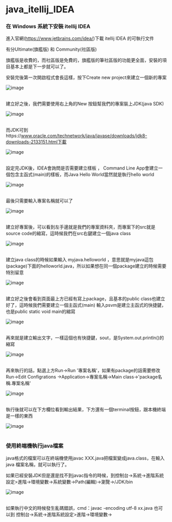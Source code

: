 # java_itellij_IDEA

### 在 Windows 系統下安裝 itellij IDEA 

進入官網(https://www.jetbrains.com/idea/)下載 itellij IDEA 的可執行文件

有分Ultimate(旗艦版) 和 Community(社區版)

旗艦版是收費的，而社區版是免費的，旗艦版的筆社區版的功能更全面，安裝的項目基本上都是下一步就可以了。

安裝完後第一次開啟程式會長這樣，按下Create new project來建立一個新的專案

![image](https://github.com/leoa12412a/java_itellij_IDEA/blob/master/1.PNG)</br></br>

建立好之後，我們需要使用右上角的New 按鈕幫我們的專案裝上JDK(java SDK)

![image](https://github.com/leoa12412a/java_itellij_IDEA/blob/master/2.PNG)</br></br>

而JDK可到https://www.oracle.com/technetwork/java/javase/downloads/jdk8-downloads-2133151.html下載

![image](https://github.com/leoa12412a/java_itellij_IDEA/blob/master/3.PNG)</br></br>

設定完JDK後，IDEA會詢問是否需要建立樣板 ， Command Line App會建立一個包含主函式(main)的樣板，而Java Hello World當然就是執行hello world

![image](https://github.com/leoa12412a/java_itellij_IDEA/blob/master/4.PNG)</br></br>

最後只需要輸入專案名稱就可以了

![image](https://github.com/leoa12412a/java_itellij_IDEA/blob/master/5.PNG)</br></br>

建立好專案後，可以看到左手邊就是我們的專案資料夾，而專案下的src就是source code的縮寫，這時候我們在src右鍵建立一個java class

![image](https://github.com/leoa12412a/java_itellij_IDEA/blob/master/6.png)</br></br>

建立java class的時候如果輸入 myjava.helloworld ，意思就是myjava這包(package)下面的helloworld.java，所以如果想在同一個package建立的時候需要特別留意

![image](https://github.com/leoa12412a/java_itellij_IDEA/blob/master/7.png)</br></br>

建立好之後會看到頁面最上方已經有寫上package，且基本的public class也建立好了，這時候我們需要建立一個主函式(main)
輸入psvm是建立主函式的快捷鍵，也是public static void main的縮寫

![image](https://github.com/leoa12412a/java_itellij_IDEA/blob/master/8.PNG)</br></br>

再來就是建立輸出文字，一樣這個也有快捷鍵，sout，是System.out.println()的縮寫

![image](https://github.com/leoa12412a/java_itellij_IDEA/blob/master/9.png)</br></br>

再來執行的話，點選上方Run->Run '專案名稱'，如果有package的話需要修改Run->Edit Configrations
->Application->專案名稱->Main class->'package名稱.專案名稱'

![image](https://github.com/leoa12412a/java_itellij_IDEA/blob/master/10.png)</br></br>

執行後就可以在下方欄位看到輸出結果，下方還有一個terminal按鈕，跟本機終端是一樣的東西

![image](https://github.com/leoa12412a/java_itellij_IDEA/blob/master/11.PNG)</br></br>

### 使用終端機執行java檔案

java格式的檔案可以在終端機使用javac XXX.java把檔案變成java.class，在輸入java 檔案名稱，就可以執行了。

如果已經安裝JDK但是還是找不到javac指令的時候，到控制台->系統->進階系統設定>進階->環境變數->系統變數->Path(編輯)->瀏覽->/JDK/bin

![image](https://github.com/leoa12412a/java_itellij_IDEA/blob/master/12.PNG)</br></br>

如果執行中文的時候發生亂碼錯誤，cmd：javac  -encoding utf-8  xx.java
也可以到 控制台->系統->進階系統設定>進階->環境變數->



